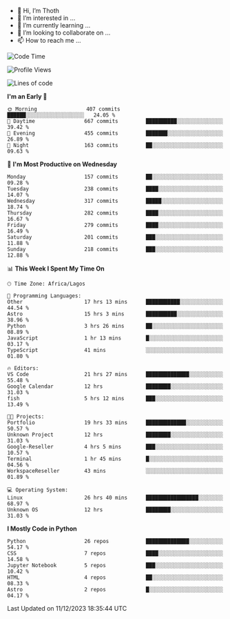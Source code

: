 <!---
thoth2357/thoth2357 is a ✨ special ✨ repository because its `README.md` (this file) appears on your GitHub profile.
You can click the Preview link to take a look at your changes.
--->

- 👋 Hi, I’m Thoth
- 👀 I’m interested in ...
- 🌱 I’m currently learning ...
- 💞️ I’m looking to collaborate on ...
- 📫 How to reach me ...




<!--START_SECTION:waka-->
![Code Time](http://img.shields.io/badge/Code%20Time-2%2C561%20hrs%207%20mins-blue)

![Profile Views](http://img.shields.io/badge/Profile%20Views-0-blue)

![Lines of code](https://img.shields.io/badge/From%20Hello%20World%20I%27ve%20Written-30.2%20million%20lines%20of%20code-blue)

**I'm an Early 🐤** 

```text
🌞 Morning                407 commits         ██████░░░░░░░░░░░░░░░░░░░   24.05 % 
🌆 Daytime                667 commits         ██████████░░░░░░░░░░░░░░░   39.42 % 
🌃 Evening                455 commits         ███████░░░░░░░░░░░░░░░░░░   26.89 % 
🌙 Night                  163 commits         ██░░░░░░░░░░░░░░░░░░░░░░░   09.63 % 
```
📅 **I'm Most Productive on Wednesday** 

```text
Monday                   157 commits         ██░░░░░░░░░░░░░░░░░░░░░░░   09.28 % 
Tuesday                  238 commits         ████░░░░░░░░░░░░░░░░░░░░░   14.07 % 
Wednesday                317 commits         █████░░░░░░░░░░░░░░░░░░░░   18.74 % 
Thursday                 282 commits         ████░░░░░░░░░░░░░░░░░░░░░   16.67 % 
Friday                   279 commits         ████░░░░░░░░░░░░░░░░░░░░░   16.49 % 
Saturday                 201 commits         ███░░░░░░░░░░░░░░░░░░░░░░   11.88 % 
Sunday                   218 commits         ███░░░░░░░░░░░░░░░░░░░░░░   12.88 % 
```


📊 **This Week I Spent My Time On** 

```text
🕑︎ Time Zone: Africa/Lagos

💬 Programming Languages: 
Other                    17 hrs 13 mins      ███████████░░░░░░░░░░░░░░   44.54 % 
Astro                    15 hrs 3 mins       ██████████░░░░░░░░░░░░░░░   38.96 % 
Python                   3 hrs 26 mins       ██░░░░░░░░░░░░░░░░░░░░░░░   08.89 % 
JavaScript               1 hr 13 mins        █░░░░░░░░░░░░░░░░░░░░░░░░   03.17 % 
TypeScript               41 mins             ░░░░░░░░░░░░░░░░░░░░░░░░░   01.80 % 

🔥 Editors: 
VS Code                  21 hrs 27 mins      ██████████████░░░░░░░░░░░   55.48 % 
Google Calendar          12 hrs              ████████░░░░░░░░░░░░░░░░░   31.03 % 
fish                     5 hrs 12 mins       ███░░░░░░░░░░░░░░░░░░░░░░   13.49 % 

🐱‍💻 Projects: 
Portfolio                19 hrs 33 mins      █████████████░░░░░░░░░░░░   50.57 % 
Unknown Project          12 hrs              ████████░░░░░░░░░░░░░░░░░   31.03 % 
Google-Reseller          4 hrs 5 mins        ███░░░░░░░░░░░░░░░░░░░░░░   10.57 % 
Terminal                 1 hr 45 mins        █░░░░░░░░░░░░░░░░░░░░░░░░   04.56 % 
WorkspaceReseller        43 mins             ░░░░░░░░░░░░░░░░░░░░░░░░░   01.89 % 

💻 Operating System: 
Linux                    26 hrs 40 mins      █████████████████░░░░░░░░   68.97 % 
Unknown OS               12 hrs              ████████░░░░░░░░░░░░░░░░░   31.03 % 
```

**I Mostly Code in Python** 

```text
Python                   26 repos            ██████████████░░░░░░░░░░░   54.17 % 
CSS                      7 repos             ████░░░░░░░░░░░░░░░░░░░░░   14.58 % 
Jupyter Notebook         5 repos             ███░░░░░░░░░░░░░░░░░░░░░░   10.42 % 
HTML                     4 repos             ██░░░░░░░░░░░░░░░░░░░░░░░   08.33 % 
Astro                    2 repos             █░░░░░░░░░░░░░░░░░░░░░░░░   04.17 % 
```




 Last Updated on 11/12/2023 18:35:44 UTC
<!--END_SECTION:waka-->
<!--![](http://github-profile-summary-cards.vercel.app/api/cards/profile-details?username=thoth2357&theme=2077)

![](http://github-profile-summary-cards.vercel.app/api/cards/stats?username=thoth2357&theme=2077)![](http://github-profile-summary-cards.vercel.app/api/cards/productive-time?username=thoth2357&theme=2077&utcOffset=8) -->
